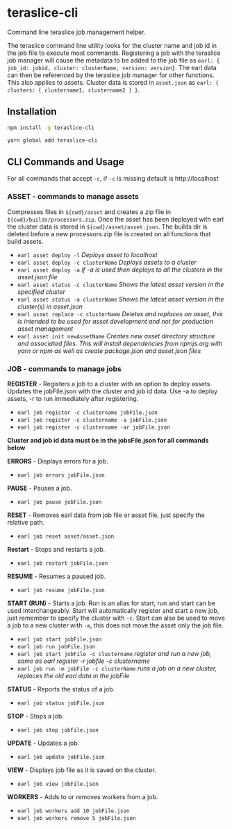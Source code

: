 # teraslice-cli
Command line teraslice job management helper.

The teraslice command line utility looks for the cluster name and job id in the job file to execute most commands. Registering a job with the teraslice job manager will cause the metadata to be added to the job file as `earl: { job_id: jobid, cluster: clusterName, version: version}`.  The earl data can then be referenced by the teraslice job manager for other functions.  This also applies to assets.  Cluster data is stored in `asset.json` as `earl: { clusters: [ clustername1, clustername2 ] }`.


## Installation

```sh
npm install -g teraslice-cli
```

```sh
yarn global add teraslice-cli
```


## CLI Commands and Usage
For all commands that accept `-c`, if `-c` is missing default is http://localhost

### ASSET - commands to manage assets
Compresses files in `${cwd}/asset` and creates a zip file in `${cwd}/builds/processors.zip`.  Once the asset has been deployed with earl the cluster data is stored in `${cwd}/asset/asset.json`.  The builds dir is deleted before a new processors.zip file is created on all functions that build assets.
- `earl asset deploy -l` *Deploys asset to localhost*
- `earl asset deploy -c clusterName` *Deploys assets to a cluster*
- `earl asset deploy -a` *if -a is used then deploys to all the clusters in the asset.json file*
- `earl asset status -c clusterName` *Shows the latest asset version in the specified cluster*
- `earl asset status -a clusterName` *Shows the latest asset version in the cluster(s) in asset.json*
- `earl asset replace -c clusterName` *Deletes and replaces an asset, this is intended to be used for asset development and not for production asset management*
- `earl asset init newAssetName` *Creates new asset directory structure and associated files.  This will install dependencies from npmjs.org with yarn or npm as well as create package.json and asset.json files*

### JOB - commands to manage jobs  
**REGISTER** - Registers a job to a cluster with an option to deploy assets.  Updates the jobFile.json with the cluster and job id data.  Use -a to deploy assets, -r to run immediately after registering.
- `earl job register -c clustername jobFile.json`
- `earl job register -c clustername -a jobFile.json`
- `earl job register -c clustername -ar jobFile.json`

**Cluster and job id data must be in the jobsFile.json for all commands below**

**ERRORS** - Displays errors for a job.  
- `earl job errors jobFile.json`

**PAUSE** - Pauses a job.
- `earl job pause jobFile.json`

**RESET** - Removes earl data from job file or asset file, just specify the relative path.
- `earl job reset asset/asset.json`

**Restart** - Stops and restarts a job.
- `earl job restart jobFile.json`

**RESUME** - Resumes a paused job.
- `earl job resume jobFile.json`

**START (RUN)** - Starts a job. Run is an alias for start, run and start can be used interchangeably.  Start will automatically register and start a new job, just remember to specify the cluster with `-c`.  Start can also be used to move a job to a new cluster with `-m`, this does not move the asset only the job file.
- `earl job start jobFile.json`
- `earl job run jobFile.json`
- `earl job start jobFile -c clustername` *register and run a new job, same as earl register -r jobfile -c clustername*
- `earl job run -m jobFile -c clusterName` *runs a job on a new cluster, replaces the old earl data in the jobFile*


**STATUS** - Reports the status of a job.
- `earl job status jobFile.json`

**STOP** - Stops a job.
- `earl job stop jobFile.json`

**UPDATE** - Updates a job.
- `earl job update jobFile.json`

**VIEW** - Displays job file as it is saved on the cluster.
- `earl job view jobFile.json`

**WORKERS** - Adds to or removes workers from a job.
- `earl job workers add 10 jobFile.json`
- `earl job workers remove 5 jobFile.json`
